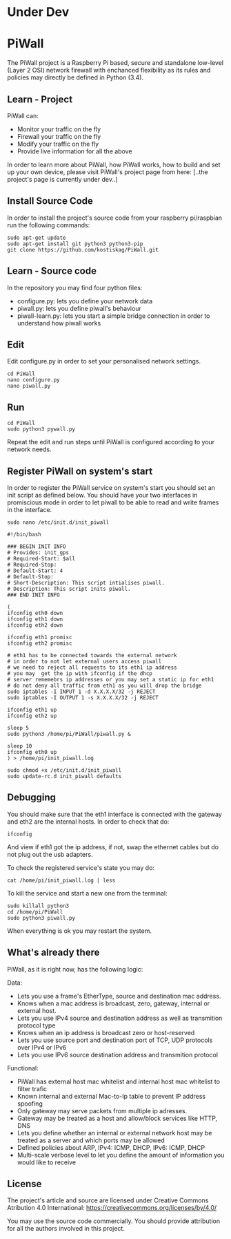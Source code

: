 # Under Dev

# PiWall
The PiWall project is a Raspberry Pi based, secure and standalone low-level (Layer 2 OSI) network firewall with enchanced flexibility as its rules and policies may directly be defined in Python (3.4).

## Learn - Project
PiWall can:
* Monitor your traffic on the fly
* Firewall your traffic on the fly
* Modify your traffic on the fly
* Provide live information for all the above

In order to learn more about PiWall, how PiWall works, how to build and set up your own device, please visit PiWall's project page from here:
[..the project's page is currently under dev..]

## Install Source Code
In order to install the project's source code from your raspberry pi/raspbian run the following commands:
```
sudo apt-get update
sudo apt-get install git python3 python3-pip
git clone https://github.com/kostiskag/PiWall.git
```

## Learn - Source code
In the repository you may find four python files:
* configure.py: lets you define your network data
* piwall.py: lets you define piwall's behaviour
* piwall-learn.py: lets you start a simple bridge connection in order to understand how piwall works

## Edit 
Edit configure.py in order to set your personalised network settings.
```
cd PiWall
nano configure.py
nano piwall.py
```

## Run
```
cd PiWall
sudo python3 pywall.py
```
Repeat the edit and run steps until PiWall is configured according to your network needs.

## Register PiWall on system's start
In order to register the PiWall service on system's start you should set an init script as defined below. You should have your two interfaces in promiscious mode in order to let piwall to be able to read and write frames in the interface.
```
sudo nano /etc/init.d/init_piwall
```

```
#!/bin/bash

### BEGIN INIT INFO
# Provides: init_gps
# Required-Start: $all
# Required-Stop:
# Default-Start: 4
# Default-Stop:
# Short-Description: This script intialises piwall.
# Description: This script inits piwall.
### END INIT INFO

(
ifconfig eth0 down
ifconfig eth1 down
ifconfig eth2 down

ifconfig eth1 promisc
ifconfig eth2 promisc

# eth1 has to be connected towards the external network
# in order to not let external users access piwall
# we need to reject all requests to its eth1 ip address
# you may  get the ip with ifconfig if the dhcp
# server rememebrs ip addresses or you may set a static ip for eth1
# do not deny all traffic from eth1 as you will drop the bridge
sudo iptables -I INPUT 1 -d X.X.X.X/32 -j REJECT
sudo iptables -I OUTPUT 1 -s X.X.X.X/32 -j REJECT

ifconfig eth1 up
ifconfig eth2 up

sleep 5
sudo python3 /home/pi/PiWall/piwall.py &

sleep 10
ifconfig eth0 up
) > /home/pi/init_piwall.log
```

```
sudo chmod +x /etc/init.d/init_piwall
sudo update-rc.d init_piwall defaults
```

## Debugging
You should make sure that the eth1 interface is connected with the gateway and eth2 are the internal hosts. In order to check that do:
```
ifconfig
```
And view if eth1 got the ip address, if not, swap the ethernet cables but do not plug out the usb adapters.

To check the registered service's state you may do:
```
cat /home/pi/init_piwall.log | less
```

To kill the service and start a new one from the terminal:
```
sudo killall python3
cd /home/pi/PiWall
sudo python3 piwall.py
```
When everything is ok you may restart the system.
  
## What's already there
PiWall, as it is right now, has the following logic:

Data:
* Lets you use a frame's EtherType, source and destination mac address.
* Knows when a mac address is broadcast, zero, gateway, internal or external host.
* Lets you use IPv4 source and destination address as well as transmition protocol type
* Knows when an ip address is broadcast zero or host-reserved
* Lets you use source port and destination port of TCP, UDP protocols over IPv4 or IPv6
* Lets you use IPv6 source destination address and transmition protocol

Functional:
* PiWall has external host mac whitelist and internal host mac whitelist to filter trafic
* Known internal and external Mac-to-Ip table to prevent IP address spoofing
* Only gateway may serve packets from multiple ip adresses.
* Gateway may be treated as a host and allow/block services like HTTP, DNS
* Lets you define whether an internal or external network  host may be treated as a server and which ports may be allowed
* Defined policies about ARP, IPv4: ICMP, DHCP, IPv6: ICMP, DHCP
* Multi-scale verbose level to let you define the amount of information you would like to receive

## License
The project's article and source are licensed under Creative Commons Atribution 4.0 International: https://creativecommons.org/licenses/by/4.0/

You may use the source code commercially.
You should provide attribution for all the authors involved in this project.
